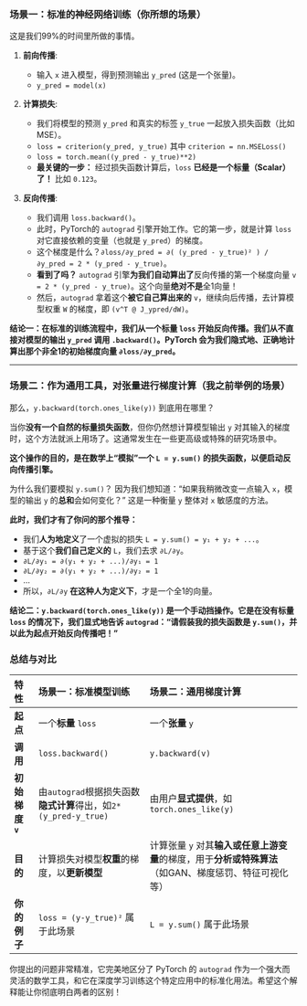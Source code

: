 

### 场景一：标准的神经网络训练（你所想的场景）

这是我们99%的时间里所做的事情。

1.  **前向传播**:
    *   输入 `x` 进入模型，得到预测输出 `y_pred` (这是一个张量)。
    *   `y_pred = model(x)`

2.  **计算损失**:
    *   我们将模型的预测 `y_pred` 和真实的标签 `y_true` 一起放入损失函数（比如MSE）。
    *   `loss = criterion(y_pred, y_true)`  其中 `criterion = nn.MSELoss()`
    *   `loss = torch.mean((y_pred - y_true)**2)`
    *   **最关键的一步：** 经过损失函数计算后，`loss` **已经是一个标量（Scalar）了！** 比如 `0.123`。

3.  **反向传播**:
    *   我们调用 `loss.backward()`。
    *   此时，PyTorch的 `autograd` 引擎开始工作。它的第一步，就是计算 `loss` 对它直接依赖的变量（也就是 `y_pred`）的梯度。
    *   这个梯度是什么？`∂loss/∂y_pred = ∂( (y_pred - y_true)² ) / ∂y_pred = 2 * (y_pred - y_true)`。
    *   **看到了吗？** `autograd` 引擎**为我们自动算出了**反向传播的第一个梯度向量 `v = 2 * (y_pred - y_true)`。这个向量**绝对不是**全1向量！
    *   然后，`autograd` 拿着这个**被它自己算出来的** `v`，继续向后传播，去计算模型权重 `W` 的梯度，即 `(v^T @ J_ypred/dW)`。

**结论一：在标准的训练流程中，我们从一个标量 `loss` 开始反向传播。我们从不直接对模型的输出 `y_pred` 调用 `.backward()`。PyTorch 会为我们隐式地、正确地计算出那个非全1的初始梯度向量 `∂loss/∂y_pred`。**

---

### 场景二：作为通用工具，对张量进行梯度计算（我之前举例的场景）

那么，`y.backward(torch.ones_like(y))` 到底用在哪里？

当你**没有一个自然的标量损失函数**，但你仍然想计算模型输出 `y` 对其输入的梯度时，这个方法就派上用场了。这通常发生在一些更高级或特殊的研究场景中。

**这个操作的目的，是在数学上“模拟”一个 `L = y.sum()` 的损失函数，以便启动反向传播引擎。**

为什么我们要模拟 `y.sum()`？
因为我们想知道：“如果我稍微改变一点输入 `x`，模型的输出 `y` 的**总和**会如何变化？” 这是一种衡量 `y` 整体对 `x` 敏感度的方法。

**此时，我们才有了你问的那个推导：**
*   我们**人为地定义**了一个虚拟的损失 `L = y.sum() = y₁ + y₂ + ...`。
*   基于这个**我们自己定义的** `L`，我们去求 `∂L/∂y`。
*   `∂L/∂y₁ = ∂(y₁ + y₂ + ...)/∂y₁ = 1`
*   `∂L/∂y₂ = ∂(y₁ + y₂ + ...)/∂y₂ = 1`
*   ...
*   所以，`∂L/∂y` **在这种人为定义下**，才是一个全1的向量。

**结论二：`y.backward(torch.ones_like(y))` 是一个手动挡操作。它是在没有标量 `loss` 的情况下，我们显式地告诉 `autograd`：“请假装我的损失函数是 `y.sum()`，并以此为起点开始反向传播吧！”**

### 总结与对比

| 特性 | **场景一：标准模型训练** | **场景二：通用梯度计算** |
| :--- | :--- | :--- |
| **起点** | 一个**标量** `loss` | 一个**张量** `y` |
| **调用** | `loss.backward()` | `y.backward(v)` |
| **初始梯度 `v`** | 由`autograd`根据损失函数**隐式计算**得出，如`2*(y_pred-y_true)` | 由用户**显式提供**，如 `torch.ones_like(y)` |
| **目的** | 计算损失对模型**权重**的梯度，以**更新模型** | 计算张量 `y` 对其**输入或任意上游变量**的梯度，用于**分析或特殊算法**（如GAN、梯度惩罚、特征可视化等） |
| **你的例子** | `loss = (y-y_true)²` 属于此场景 | `L = y.sum()` 属于此场景 |

你提出的问题非常精准，它完美地区分了 PyTorch 的 `autograd` 作为一个强大而灵活的数学工具，和它在深度学习训练这个特定应用中的标准化用法。希望这个解释能让你彻底明白两者的区别！